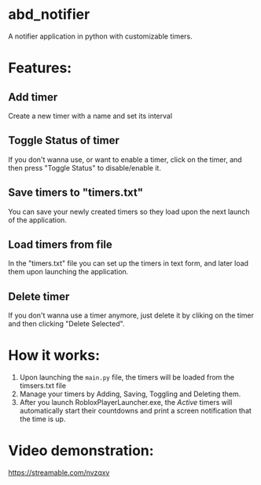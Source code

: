# abd_notifier
A notifier application in python with customizable timers.

# Features:
## Add timer
Create a new timer with a name and set its interval

## Toggle Status of timer
If you don't wanna use, or want to enable a timer, click on the timer, and then press "Toggle Status" to disable/enable it.

## Save timers to "timers.txt"
You can save your newly created timers so they load upon the next launch of the application.

## Load timers from file
In the "timers.txt" file you can set up the timers in text form, and later load them upon launching the application.

## Delete timer
If you don't wanna use a timer anymore, just delete it by cliking on the timer and then clicking "Delete Selected".

# How it works:
1) Upon launching the `main.py` file, the timers will be loaded from the timsers.txt file
2) Manage your timers by Adding, Saving, Toggling and Deleting them.
3) After you launch RobloxPlayerLauncher.exe, the *Active* timers will automatically start their countdowns and print a screen notification that the time is up.

# Video demonstration:
https://streamable.com/nvzqxv
